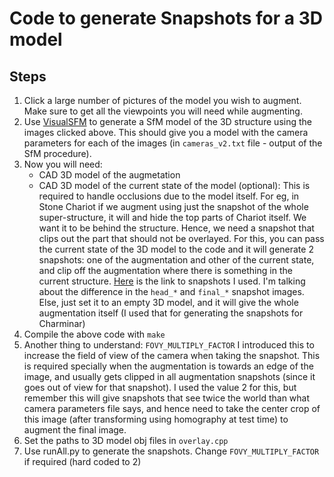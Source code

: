 Code to generate Snapshots for a 3D model
=========================================

Steps
-----
1. Click a large number of pictures of the model you wish to augment. Make sure to get all the viewpoints you
will need while augmenting.
2. Use [VisualSFM](http://ccwu.me/vsfm/) to generate a SfM model of the 3D structure using the images clicked above.
This should give you a model with the camera parameters for each of the images (in `cameras_v2.txt` file - output of the SfM procedure).
3. Now you will need:
    - CAD 3D model of the augmetation
    - CAD 3D model of the current state of the model (optional): This is required to handle occlusions due to the model itself.
                                                                 For eg, in Stone Chariot if we augment using just the snapshot of the whole super-structure,
                                                                 it will and hide the top parts of Chariot itself. We want it to be behind the structure.
                                                                 Hence, we need a snapshot that clips out the part that should not be overlayed. For this,
                                                                 you can pass the current state of the 3D model to the code and it will generate 2 snapshots:
                                                                 one of the augmentation and other of the current state, and clip off the augmentation where 
                                                                 there is something in the current structure.
                                                                 [Here](https://www.dropbox.com/sh/w5g5rw6rx2mi7gj/AACDfBnzy8IweuQGEMQbnUDTa?dl=0) is the link to snapshots I used.
                                                                 I'm talking about the difference in the `head_*` and `final_*` snapshot images.
                                                                 Else, just set  it to an empty 3D model, and it will give the whole augmentation itself (I
                                                                 used that for generating the snapshots for Charminar)
4. Compile the above code with `make`
5. Another thing to understand: `FOVY_MULTIPLY_FACTOR`
    I introduced this to increase the field of view of the camera when taking the snapshot. This is
    required specially when the augmentation is towards an edge of the image, and usually gets clipped in all augmentation snapshots
    (since it goes out of view for that snapshot). I used the value 2 for this, but remember this will give snapshots that see twice the
    world than what camera parameters file says, and hence need to take the center crop of this image (after transforming using homography
    at test time) to augment the final image.
6. Set the paths to 3D model obj files in `overlay.cpp`
7. Use runAll.py to generate the snapshots. Change `FOVY_MULTIPLY_FACTOR` if required (hard coded to 2)


